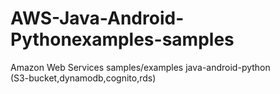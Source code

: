 # AWS-Java-Android-Pythonexamples-samples
Amazon Web Services samples/examples java-android-python
 <br>(S3-bucket,dynamodb,cognito,rds)
